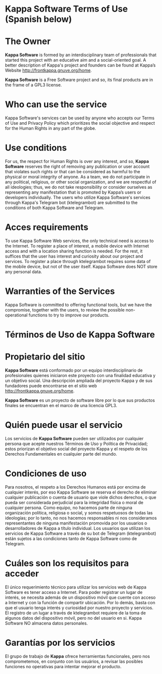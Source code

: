 # Kappa Software Terms of Use (Spanish below)

# The Owner

**Kappa Software** is formed by an interdisciplinary team of professionals that started this project with an educative aim and a social-oriented goal.  A better description of Kappa's project and founders can be found at Kappa’s Website http://frontkappa.gnuve.org/home.

**Kappa Software** is a Free Software project and so, its final products are in the frame of a  GPL3 license. 

# Who can use the service

Kappa Software's services can be used by anyone who accepts our Terms of Use and Privacy Policy which prioritizes the social objective and respect for the Human Rights in any part of the globe.

# Use conditions
For us, the respect for Human Rights is over any interest, and so, **Kappa Software** reserves the right of removing any publication or user account that violates such rights or that can be considered as harmful to the physical or moral integrity of anyone. As a team, we do not participate in any political, religious, or other social organization, and we are respectful of all ideologies; thus, we do not take responsibility or consider ourselves as representing any manifestation that is promoted by Kappa’s users or developers individually. The users who utilize Kappa Software's services through Kappa's Telegram bot (ktelegrambot) are submitted to the conditions of both Kappa Software and Telegram. 

# Acces requirements
To use Kappa Software Web services, the only technical need is access to the Internet. To register a place of interest, a mobile device with Internet access and with a location sharing function is needed. For the rest, it suffices that the user has interest and curiosity about our project and services. To register a place through ktelegrambot requires some data of the mobile device, but not of the user itself. Kappa Software does NOT store any personal data.

# Warranties of the Services
Kappa Software is committed to offering functional tools, but we have the compromise, together with the users, to review the possible non-operational functions to try to improve our products.


# Términos de Uso de Kappa Software

# Propietario del sitio 
**Kappa Software** está conformado por un equipo interdisciplinario de profesionales quienes iniciaron este proyecto con una finalidad educativa y un objetivo social. Una descripción ampliada del proyecto Kappa y de sus fundadores puede encontrarse en el sitio web http://frontkappa.gnuve.org/home.

**Kappa Software** es un proyecto de software libre por lo que sus productos finales se encuentran en el marco de una licencia GPL3.

# Quién puede usar el servicio
Los servicios de **Kappa Software** pueden ser utilizados por cualquier persona que acepte nuestros Términos de Uso y Política de Privacidad; estos priorizan el objetivo social del proyecto Kappa y el respeto de los Derechos Fundamentales en cualquier parte del mundo.

# Condiciones de uso
Para nosotros, el respeto a los Derechos Humanos está por encima de cualquier interés, por eso Kappa Software se reserva el derecho de eliminar cualquier publicación o cuenta de usuario que viole dichos derechos, o que pueda ser considerada perjudicial para la integridad física o moral de cualquier persona. Como equipo, no hacemos parte de ninguna organización política, religiosa o social, y somos respetuosos de todas las ideologías; por lo tanto, no nos hacemos responsables ni nos consideramos representantes de ninguna manifestación promovida por los usuarios o desarrolladores de Kappa a título individual. Los usuarios que utilizan los servicios de Kappa Software a través de su bot de Telegram (ktelegrambot) están sujetos a las condiciones tanto de Kappa Software como de Telegram.

# Cuáles son los requisitos para acceder
El único requerimiento técnico para utilizar los servicios web de Kappa Software es tener acceso a Internet. Para poder registrar un lugar de interés, se necesita además de un dispositivo móvil que cuente con acceso a Internet y con la función de compartir ubicación. Por lo demás, basta con que el usuario tenga interés y curiosidad por nuestro proyecto y servicios. El registro de un lugar a través de ktelegrambot requiere de la toma de algunos datos del dispositivo móvil, pero no del usuario en si. Kappa Software NO almacena datos personales.

# Garantías por los servicios
El grupo de trabajo de **Kappa** ofrece herramientas funcionales, pero nos comprometemos, en conjunto con los usuários, a revisar las posibles funciones no operativas para intentar mejorar el producto.
